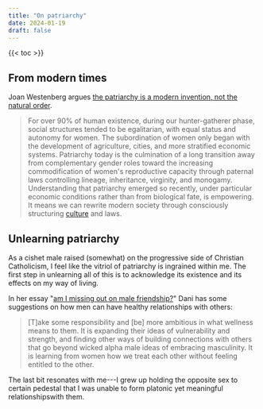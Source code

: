 ```yaml
---
title: "On patriarchy"
date: 2024-01-19
draft: false
---
```


{{< toc >}}

## From modern times

Joan Westenberg argues
[the patriarchy is a modern invention, not the natural order](https://web.archive.org/web/20240215185522/https://www.joanwestenberg.com/blog/the-patriarchy-is-a-modern-invention-not-the-natural-order/).

> For over 90% of human existence, during our hunter-gatherer phase,
> social structures tended to be egalitarian, with equal status and
> autonomy for women. The subordination of women only began with the
> development of agriculture, cities, and more stratified economic
> systems. Patriarchy today is the culmination of a long transition away
> from complementary gender roles toward the increasing commodification
> of women's reproductive capacity through paternal laws controlling
> lineage, inheritance, virginity, and monogamy. Understanding that
> patriarchy emerged so recently, under particular economic conditions
> rather than from biological fate, is empowering. It means we can
> rewrite modern society through consciously structuring [culture](/culture) and
> laws.

## Unlearning patriarchy

As a cishet male raised (somewhat) on the progressive side of
Christian Catholicism, I feel like the vitriol of patriarchy is
ingrained within me. The first step in unlearning all of this is to
acknowledge its existence and its effects on my way of living.

In her essay "[am I missing out on male friendship?](https://jusdani.substack.com/p/am-i-missing-out-on-male-friendship)"
Dani has some suggestions on how men can have healthy relationships with
others:

> [T]ake some responsibility and [be] more ambitious in what wellness
> means to them. It is expanding their ideas of vulnerability and
> strength, and finding other ways of building connections with others
> that go beyond wicked alpha male ideas of embracing masculinity. It is
> learning from women how we treat each other without feeling entitled
> to the other.

The last bit resonates with me---I grew up holding the opposite sex to
certain pedestal that I was unable to form platonic yet meaningful
relationshipswith them.
